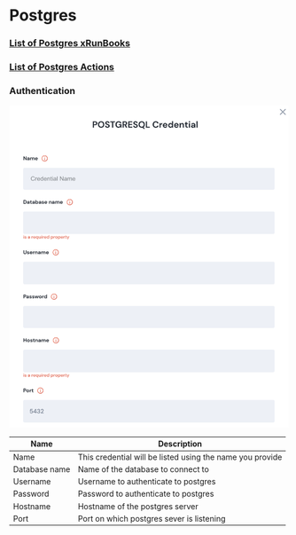 # Postgres

### [List of Postgres xRunBooks](broken-reference)

### [List of Postgres Actions](broken-reference)

### Authentication

![Information needed to onboard Postgres connector](<../../../.gitbook/assets/Screen Shot 2022-06-14 at 6.11.58 PM.png>)

| Name          | Description                                               |
| ------------- | --------------------------------------------------------- |
| Name          | This credential will be listed using the name you provide |
| Database name | Name of the database to connect to                        |
| Username      | Username to authenticate to postgres                      |
| Password      | Password to authenticate to postgres                      |
| Hostname      | Hostname of the postgres server                           |
| Port          | Port on which postgres sever is listening                 |
